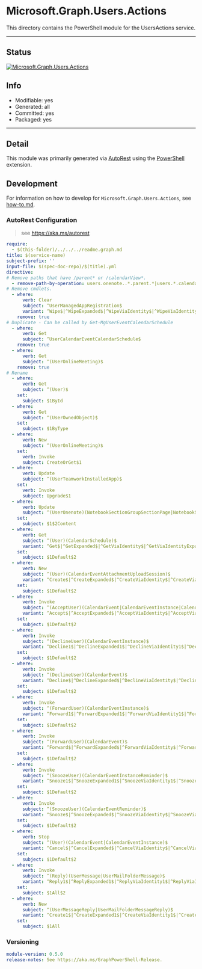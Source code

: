 <!-- region Generated -->
# Microsoft.Graph.Users.Actions
This directory contains the PowerShell module for the UsersActions service.

---
## Status
[![Microsoft.Graph.Users.Actions](https://img.shields.io/powershellgallery/v/Microsoft.Graph.Users.Actions.svg?style=flat-square&label=Microsoft.Graph.Users.Actions "Microsoft.Graph.Users.Actions")](https://www.powershellgallery.com/packages/Microsoft.Graph.Users.Actions/)

## Info
- Modifiable: yes
- Generated: all
- Committed: yes
- Packaged: yes

---
## Detail
This module was primarily generated via [AutoRest](https://github.com/Azure/autorest) using the [PowerShell](https://github.com/Azure/autorest.powershell) extension.

## Development
For information on how to develop for `Microsoft.Graph.Users.Actions`, see [how-to.md](how-to.md).
<!-- endregion -->

### AutoRest Configuration

> see https://aka.ms/autorest

``` yaml
require:
  - $(this-folder)/../../../readme.graph.md
title: $(service-name)
subject-prefix: ''
input-file: $(spec-doc-repo)/$(title).yml
directive:
# Remove paths that have /parent* or /calendarView*.
  - remove-path-by-operation: users.onenote..*.parent.*|users.*.calendarView.*
# Remove cmdlets.
  - where:
      verb: Clear
      subject: ^UserManagedAppRegistration$
      variant: ^Wipe$|^WipeExpanded$|^WipeViaIdentity$|^WipeViaIdentityExpanded$
    remove: true
# Duplicate - Can be called by Get-MgUserEventCalendarSchedule
  - where:
      verb: Get
      subject: ^UserCalendarEventCalendarSchedule$
    remove: true
  - where:
      verb: Get
      subject: ^(UserOnlineMeeting)$
    remove: true
# Rename
  - where:
      verb: Get
      subject: ^(User)$
    set:
      subject: $1ById
  - where:
      verb: Get
      subject: ^(UserOwnedObject)$
    set:
      subject: $1ByType
  - where:
      verb: New
      subject: ^(UserOnlineMeeting)$
    set:
      verb: Invoke
      subject: CreateOrGet$1
  - where:
      verb: Update
      subject: ^(UserTeamworkInstalledApp)$
    set:
      verb: Invoke
      subject: Upgrade$1
  - where:
      verb: Update
      subject: ^(UserOnenote)(NotebookSectionGroupSectionPage|NotebookSectionPage|Page|SectionGroupSectionPage|SectionPage)$
    set:
      subject: $1$2Content
  - where:
      verb: Get
      subject: ^(User)(CalendarSchedule)$
      variant: ^Get$|^GetExpanded$|^GetViaIdentity$|^GetViaIdentityExpanded$
    set:
      subject: $1Default$2
  - where:
      verb: New
      subject: ^(User)(CalendarEventAttachmentUploadSession)$
      variant: ^Create$|^CreateExpanded$|^CreateViaIdentity$|^CreateViaIdentityExpanded$
    set:
      subject: $1Default$2
  - where:
      verb: Invoke
      subject: ^(AcceptUser)(CalendarEvent|CalendarEventInstance|CalendarEventTentatively|CalendarEventInstanceTentatively)$
      variant: ^Accept$|^AcceptExpanded$|^AcceptViaIdentity$|^AcceptViaIdentityExpanded$
    set:
      subject: $1Default$2
  - where:
      verb: Invoke
      subject: ^(DeclineUser)(CalendarEventInstance)$
      variant: ^Decline1$|^DeclineExpanded1$|^DeclineViaIdentity1$|^DeclineViaIdentityExpanded1$
    set:
      subject: $1Default$2
  - where:
      verb: Invoke
      subject: ^(DeclineUser)(CalendarEvent)$
      variant: ^Decline$|^DeclineExpanded$|^DeclineViaIdentity$|^DeclineViaIdentityExpanded$
    set:
      subject: $1Default$2
  - where:
      verb: Invoke
      subject: ^(ForwardUser)(CalendarEventInstance)$
      variant: ^Forward1$|^ForwardExpanded1$|^ForwardViaIdentity1$|^ForwardViaIdentityExpanded1$
    set:
      subject: $1Default$2
  - where:
      verb: Invoke
      subject: ^(ForwardUser)(CalendarEvent)$
      variant: ^Forward$|^ForwardExpanded$|^ForwardViaIdentity$|^ForwardViaIdentityExpanded$
    set:
      subject: $1Default$2
  - where:
      verb: Invoke
      subject: ^(SnoozeUser)(CalendarEventInstanceReminder)$
      variant: ^Snooze1$|^SnoozeExpanded1$|^SnoozeViaIdentity1$|^SnoozeViaIdentityExpanded1$
    set:
      subject: $1Default$2
  - where:
      verb: Invoke
      subject: ^(SnoozeUser)(CalendarEventReminder)$
      variant: ^Snooze$|^SnoozeExpanded$|^SnoozeViaIdentity$|^SnoozeViaIdentityExpanded$
    set:
      subject: $1Default$2
  - where:
      verb: Stop
      subject: ^(User)(CalendarEvent|CalendarEventInstance)$
      variant: ^Cancel$|^CancelExpanded$|^CancelViaIdentity$|^CancelViaIdentityExpanded$
    set:
      subject: $1Default$2
  - where:
      verb: Invoke
      subject: ^(Reply)(UserMessage|UserMailFolderMessage)$
      variant: ^Reply1$|^ReplyExpanded1$|^ReplyViaIdentity1$|^ReplyViaIdentityExpanded1$
    set:
      subject: $1All$2
  - where:
      verb: New
      subject: ^(UserMessageReply|UserMailFolderMessageReply)$
      variant: ^Create1$|^CreateExpanded1$|^CreateViaIdentity1$|^CreateViaIdentityExpanded1$
    set:
      subject: $1All
```
### Versioning

``` yaml
module-version: 0.5.0
release-notes: See https://aka.ms/GraphPowerShell-Release.
```
